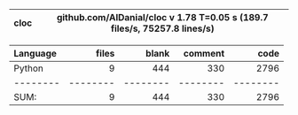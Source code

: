 cloc|github.com/AlDanial/cloc v 1.78  T=0.05 s (189.7 files/s, 75257.8 lines/s)
--- | ---

Language|files|blank|comment|code
:-------|-------:|-------:|-------:|-------:
Python|9|444|330|2796
--------|--------|--------|--------|--------
SUM:|9|444|330|2796
